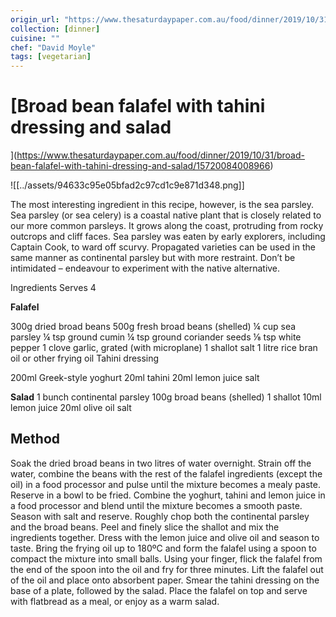 ```yaml
---
origin_url: "https://www.thesaturdaypaper.com.au/food/dinner/2019/10/31/broad-bean-falafel-with-tahini-dressing-and-salad/15720084008966"
collection: [dinner]
cuisine: ""
chef: "David Moyle"
tags: [vegetarian]
---
```

# [Broad bean falafel with tahini dressing and salad
](https://www.thesaturdaypaper.com.au/food/dinner/2019/10/31/broad-bean-falafel-with-tahini-dressing-and-salad/15720084008966)

![[../assets/94633c95e05bfad2c97cd1c9e871d348.png]]

The most interesting ingredient in this recipe, however, is the sea parsley. Sea parsley (or sea celery) is a coastal native plant that is closely related to our more common parsleys. It grows along the coast, protruding from rocky outcrops and cliff faces. Sea parsley was eaten by early explorers, including Captain Cook, to ward off scurvy. Propagated varieties can be used in the same manner as continental parsley but with more restraint. Don’t be intimidated – endeavour to experiment with the native alternative.

 Ingredients
Serves 4

**Falafel**

300g dried broad beans
500g fresh broad beans (shelled)
¼ cup sea parsley
¼ tsp ground cumin
¼ tsp ground coriander seeds
⅛ tsp white pepper
1 clove garlic, grated (with microplane)
1 shallot
salt
1 litre rice bran oil or other frying oil
Tahini dressing

200ml Greek-style yoghurt
20ml tahini
20ml lemon juice
salt

**Salad**
1 bunch continental parsley
100g broad beans (shelled)
1 shallot
10ml lemon juice
20ml olive oil
salt

## Method

Soak the dried broad beans in two litres of water overnight. Strain off the water, combine the beans with the rest of the falafel ingredients (except the oil) in a food processor and pulse until the mixture becomes a mealy paste. Reserve in a bowl to be fried.
Combine the yoghurt, tahini and lemon juice in a food processor and blend until the mixture becomes a smooth paste. Season with salt and reserve.
Roughly chop both the continental parsley and the broad beans. Peel and finely slice the shallot and mix the ingredients together. Dress with the lemon juice and olive oil and season to taste.
Bring the frying oil up to 180ºC and form the falafel using a spoon to compact the mixture into small balls. Using your finger, flick the falafel from the end of the spoon into the oil and fry for three minutes. Lift the falafel out of the oil and place onto absorbent paper.
Smear the tahini dressing on the base of a plate, followed by the salad. Place the falafel on top and serve with flatbread as a meal, or enjoy as a warm salad.